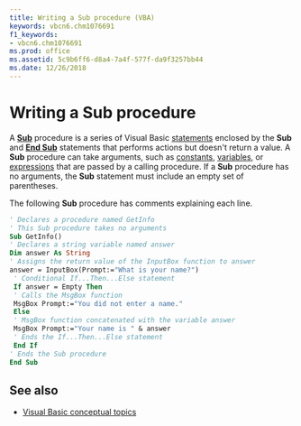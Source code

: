 ```yaml
---
title: Writing a Sub procedure (VBA)
keywords: vbcn6.chm1076691
f1_keywords:
- vbcn6.chm1076691
ms.prod: office
ms.assetid: 5c9b6ff6-d8a4-7a4f-577f-da9f3257bb44
ms.date: 12/26/2018
---
```



# Writing a Sub procedure

A **[Sub](../../reference/user-interface-help/sub-statement.md)** procedure is a series of Visual Basic [statements](../../Glossary/vbe-glossary.md#statement) enclosed by the **Sub** and **[End Sub](../../reference/user-interface-help/end-statement.md)** statements that performs actions but doesn't return a value. A **Sub** procedure can take arguments, such as [constants](../../Glossary/vbe-glossary.md#constant), [variables](../../Glossary/vbe-glossary.md#variable), or [expressions](../../Glossary/vbe-glossary.md#expression) that are passed by a calling procedure. If a **Sub** procedure has no arguments, the **Sub** statement must include an empty set of parentheses.

The following **Sub** procedure has comments explaining each line.

```vb
' Declares a procedure named GetInfo 
' This Sub procedure takes no arguments 
Sub GetInfo() 
' Declares a string variable named answer 
Dim answer As String 
' Assigns the return value of the InputBox function to answer 
answer = InputBox(Prompt:="What is your name?") 
 ' Conditional If...Then...Else statement 
 If answer = Empty Then 
 ' Calls the MsgBox function 
 MsgBox Prompt:="You did not enter a name." 
 Else 
 ' MsgBox function concatenated with the variable answer 
 MsgBox Prompt:="Your name is " & answer 
 ' Ends the If...Then...Else statement 
 End If 
' Ends the Sub procedure 
End Sub
```

## See also

- [Visual Basic conceptual topics](../../reference/user-interface-help/visual-basic-conceptual-topics.md)
